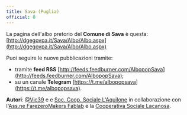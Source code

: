 ```yaml
---
title: Sava (Puglia)
official: 0
---
```


La pagina dell'albo pretorio del **Comune di Sava** è questa: [http://dgegovpa.it/Sava/Albo/Albo.aspx](http://dgegovpa.it/Sava/Albo/Albo.aspx)

Puoi seguire le nuove pubblicazioni tramite:

* tramite **feed RSS** [http://feeds.feedburner.com/AlbopopSava](http://feeds.feedburner.com/AlbopopSava);
* su un canale **Telegram** [https://t.me/albopopsava](https://t.me/albopopsava).

**Autori**: [@Vic39](http://vincentforty.weebly.com/) e e [Soc. Coop. Sociale L'Aquilone](http://www.hackcivic.altervista.org/) in collaborazione con l'[Ass.ne FarezeroMakers Fablab](http://www.farezero.org) e la [Cooperativa Sociale Lacanosa](http://www.cooperativasociale.org/).